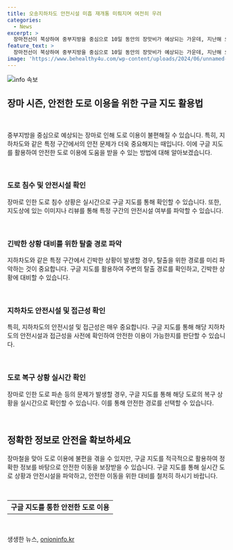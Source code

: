 ```yaml
---
title: 오송지하차도 안전시설 미흡 재개통 미뤄지며 여전히 우려
categories:
  - News
excerpt: >
  장마전선이 북상하여 중부지방을 중심으로 10일 동안의 장맛비가 예상되는 가운데, 지난해 오송 참사가 일어난 지하차도의 수리 상황을 취재했습니다. 현재, 참사 현장에서는 임시제방을 새로 쌓았으나, 다른 제방들은 아직 공사 중이며, 탈출을 위한 시설의 미비함이 우려되고 있습니다. 또한, 피해자 유족의 요구와도 관련하여, 핸드레일 등의 시설 개선이 필요하다는 의견이 있습니다. 현재 충북도청은 추가 공사를 마친 뒤 차도의 재개통 일정을 조율 중에 있습니다. (150자)
feature_text: >
  장마전선이 북상하여 중부지방을 중심으로 10일 동안의 장맛비가 예상되는 가운데, 지난해 오송 참사가 일어난 지하차도의 수리 상황을 취재했습니다. 현재, 참사 현장에서는 임시제방을 새로 쌓았으나, 다른 제방들은 아직 공사 중이며, 탈출을 위한 시설의 미비함이 우려되고 있습니다. 또한, 피해자 유족의 요구와도 관련하여, 핸드레일 등의 시설 개선이 필요하다는 의견이 있습니다. 현재 충북도청은 추가 공사를 마친 뒤 차도의 재개통 일정을 조율 중에 있습니다. (150자)
image: 'https://www.behealthy4u.com/wp-content/uploads/2024/06/unnamed-file.png'
---
```


<p><img src="https://www.behealthy4u.com/wp-content/uploads/2024/06/unnamed-file.png" alt="info 속보" /></p>

<h2 data-ke-size="size26">장마 시즌, 안전한 도로 이용을 위한 구글 지도 활용법</h2>

<p data-ke-size="size16">&nbsp;</p>

<p>중부지방을 중심으로 예상되는 장마로 인해 도로 이용이 불편해질 수 있습니다. 특히, 지하차도와 같은 특정 구간에서의 안전 문제가 더욱 중요해지는 때입니다. 이에 구글 지도를 활용하여 안전한 도로 이용에 도움을 받을 수 있는 방법에 대해 알아보겠습니다.</p>

<p data-ke-size="size16">&nbsp;</p>

<h3>도로 침수 및 안전시설 확인</h3>

<p data-ke-size="size16">장마로 인한 도로 침수 상황은 실시간으로 구글 지도를 통해 확인할 수 있습니다. 또한, 지도상에 있는 이미지나 리뷰를 통해 특정 구간의 안전시설 여부를 파악할 수 있습니다.</p>

<p data-ke-size="size16">&nbsp;</p>

<h3>긴박한 상황 대비를 위한 탈출 경로 파악</h3>

<p data-ke-size="size16">지하차도와 같은 특정 구간에서 긴박한 상황이 발생할 경우, 탈출을 위한 경로를 미리 파악하는 것이 중요합니다. 구글 지도를 활용하여 주변의 탈출 경로를 확인하고, 긴박한 상황에 대비할 수 있습니다.</p>

<p data-ke-size="size16">&nbsp;</p>

<h3>지하차도 안전시설 및 접근성 확인</h3>

<p data-ke-size="size16">특히, 지하차도의 안전시설 및 접근성은 매우 중요합니다. 구글 지도를 통해 해당 지하차도의 안전시설과 접근성을 사전에 확인하여 안전한 이용이 가능한지를 판단할 수 있습니다.</p>

<p data-ke-size="size16">&nbsp;</p>

<h3>도로 복구 상황 실시간 확인</h3>

<p data-ke-size="size16">장마로 인한 도로 파손 등의 문제가 발생할 경우, 구글 지도를 통해 해당 도로의 복구 상황을 실시간으로 확인할 수 있습니다. 이를 통해 안전한 경로를 선택할 수 있습니다.</p>

<p data-ke-size="size16">&nbsp;</p>

<h2 data-ke-size="size26">정확한 정보로 안전을 확보하세요</h2>

<p data-ke-size="size16">장마철을 맞아 도로 이용에 불편을 겪을 수 있지만, 구글 지도를 적극적으로 활용하여 정확한 정보를 바탕으로 안전한 이동을 보장받을 수 있습니다. 구글 지도를 통해 실시간 도로 상황과 안전시설을 파악하고, 안전한 이동을 위한 대비를 철저히 하시기 바랍니다.</p>

<p data-ke-size="size16">&nbsp;</p>

<table>
    <tbody>
        <tr>
            <td style="text-align: center; height: 17px;"><b>구글 지도를 통한 안전한 도로 이용</b></td>
        </tr>
    </tbody>
</table>

<p data-ke-size="size16">&nbsp;</p>
생생한 뉴스, <a href="https://onioninfo.kr" rel="dofollow">onioninfo.kr</a>


